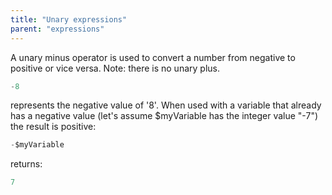 ```yaml
---
title: "Unary expressions"
parent: "expressions"
---
```



A unary minus operator is used to convert a number from negative to positive or vice versa. Note: there is no unary plus.

```java
-8
```

represents the negative value of '8'.
When used with a variable that already has a negative value (let's assume $myVariable has the integer value "-7") the result is positive:

```java
-$myVariable
```

returns:

```java
7
```
